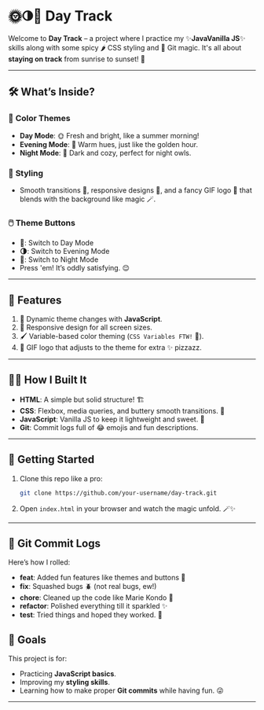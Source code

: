# 🌞🌗🌙 **Day Track**

Welcome to **Day Track** – a project where I practice my ✨**JavaVanilla JS**✨ skills along with some spicy 🌶️ CSS styling and 💪 Git magic. It's all about **staying on track** from sunrise to sunset! 🌄

---

## 🛠️ **What’s Inside?**

### 🌈 **Color Themes**
- **Day Mode**: 🌞 Fresh and bright, like a summer morning! 
- **Evening Mode**: 🌆 Warm hues, just like the golden hour.
- **Night Mode**: 🌚 Dark and cozy, perfect for night owls.

### 💃 **Styling**
- Smooth transitions 🎢, responsive designs 📱, and a fancy GIF logo 🎥 that blends with the background like magic 🪄.

### 🖱️ **Theme Buttons**
- **🌝**: Switch to Day Mode
- **🌗**: Switch to Evening Mode
- **🌚**: Switch to Night Mode
- Press 'em! It’s oddly satisfying. 😌

---

## 🤹 **Features**
1. 🎨 Dynamic theme changes with **JavaScript**.
2. 📐 Responsive design for all screen sizes.
3. 🖌️ Variable-based color theming (`CSS Variables FTW!` 🎉).
4. 🎥 GIF logo that adjusts to the theme for extra ✨ pizzazz.

---

## 👩‍💻 **How I Built It**
- **HTML**: A simple but solid structure! 🏗️
- **CSS**: Flexbox, media queries, and buttery smooth transitions. 🧈
- **JavaScript**: Vanilla JS to keep it lightweight and sweet. 🍦
- **Git**: Commit logs full of 😂 emojis and fun descriptions.

---

## 🔧 **Getting Started**
1. Clone this repo like a pro:
   ```bash
   git clone https://github.com/your-username/day-track.git
   ```
2. Open `index.html` in your browser and watch the magic unfold. 🪄✨

---

## 📜 **Git Commit Logs**
Here’s how I rolled:
- **feat**: Added fun features like themes and buttons 🎉
- **fix**: Squashed bugs 🪲 (not real bugs, ew!)
- **chore**: Cleaned up the code like Marie Kondo 🧹
- **refactor**: Polished everything till it sparkled ✨
- **test**: Tried things and hoped they worked. 🤞


## 🎯 **Goals**
This project is for:
- Practicing **JavaScript basics**.
- Improving my **styling skills**.
- Learning how to make proper **Git commits** while having fun. 😜

---
